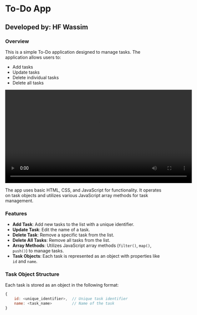 # To-Do App

## Developed by: HF Wassim

### Overview
This is a simple To-Do application designed to manage tasks. The application allows users to:
- Add tasks
- Update tasks
- Delete individual tasks
- Delete all tasks

<video width="600" controls>
    <source src="https://raw.githubusercontent.com/hfwassim010/basic-todo-application-html-css-js-not-responsive/refs/heads/main/assets/videos/2024-12-01%2000-54-27.mp4" type="video/mp4">
</video>

The app uses basic HTML, CSS, and JavaScript for functionality. It operates on task objects and utilizes various JavaScript array methods for task management.

### Features
- **Add Task**: Add new tasks to the list with a unique identifier.
- **Update Task**: Edit the name of a task.
- **Delete Task**: Remove a specific task from the list.
- **Delete All Tasks**: Remove all tasks from the list.
- **Array Methods**: Utilizes JavaScript array methods (`filter()`, `map()`, `push()`) to manage tasks.
- **Task Objects**: Each task is represented as an object with properties like `id` and `name`.

### Task Object Structure
Each task is stored as an object in the following format:
```javascript
{
    id: <unique_identifier>,  // Unique task identifier
    name: <task_name>         // Name of the task
}
